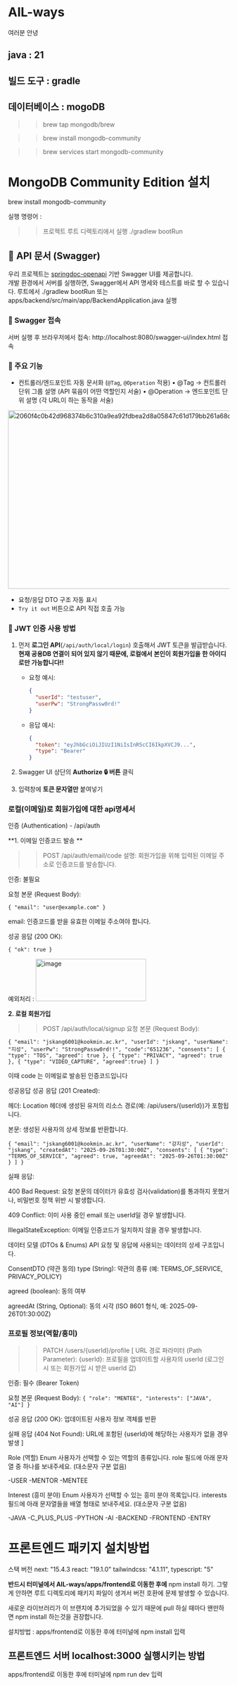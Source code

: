 # AIL-ways
여러분 안녕

## java : 21
## 빌드 도구 : gradle
## 데이터베이스 : mogoDB 

>> brew tap mongodb/brew

>> brew install mongodb-community

>> brew services start mongodb-community


# MongoDB Community Edition 설치
brew install mongodb-community

 실행 명령어 : 
  >> 프로젝트 루트 디렉토리에서 실행
>  >  ./gradlew bootRun 


## 📖 API 문서 (Swagger)

우리 프로젝트는 [springdoc-openapi](https://springdoc.org/) 기반 Swagger UI를 제공합니다.  
개발 환경에서 서버를 실행하면, Swagger에서 API 명세와 테스트를 바로 할 수 있습니다.
루트에서 ./gradlew bootRun 또는 apps/backend/src/main/app/BackendApplication.java 실행
### 🔹 Swagger 접속
서버 실행 후 브라우저에서 접속:
http://localhost:8080/swagger-ui/index.html 접속
### 🔹 주요 기능
- 컨트롤러/엔드포인트 자동 문서화 (`@Tag`, `@Operation` 적용)
	•	@Tag → 컨트롤러 단위 그룹 설명 (API 묶음이 어떤 역할인지 서술)
	•	@Operation → 엔드포인트 단위 설명 (각 URL이 하는 동작을 서술)
<img width="794" height="406" alt="2060f4c0b42d968374b6c310a9ea92fdbea2d8a05847c61d179bb261a68c843f 복사본" src="https://github.com/user-attachments/assets/d73b57cf-71c1-4c61-ad36-839563d47163" />


- 요청/응답 DTO 구조 자동 표시
- `Try it out` 버튼으로 API 직접 호출 가능

### 🔹 JWT 인증 사용 방법
1. 먼저 **로그인 API**(`/api/auth/local/login`) 호출해서 JWT 토큰을 발급받습니다.
   **현재 공용DB 연결이 되어 있지 않기 때문에, 로컬에서 본인이 회원가입을 한 아이디로만 가능합니다!!**
    - 요청 예시:
      ```json
      {
        "userId": "testuser",
        "userPw": "StrongPassw0rd!"
      }
      ```
    - 응답 예시:
      ```json
      {
        "token": "eyJhbGciOiJIUzI1NiIsInR5cCI6IkpXVCJ9...",
        "type": "Bearer"
      }
      ```

3. Swagger UI 상단의 **Authorize 🔒 버튼** 클릭
4. 입력창에 **토큰 문자열만** 붙여넣기

### 로컬(이메일)로 회원가입에 대한 api명세서

인증 (Authentication) - /api/auth

**1. 이메일 인증코드 발송 **
   >> POST /api/auth/email/code
설명: 회원가입을 위해 입력된 이메일 주소로 인증코드를 발송합니다.

인증: 불필요

요청 본문 (Request Body):

`{
  "email": "user@example.com"
} `

email: 인증코드를 받을 유효한 이메일 주소여야 합니다.

성공 응답 (200 OK):

`{
  "ok": true
}`

예외처리 : 
<img width="251" height="96" alt="image" src="https://github.com/user-attachments/assets/75c1ecdb-95b0-43ec-bd50-32ed1ffaec3a" />

**2. 로컬 회원가입**
   >> POST /api/auth/local/signup
요청 본문 (Request Body):

`{
  "email": "jskang6001@kookmin.ac.kr",
  "userId": "jskang",
  "userName": "지성",
  "userPw": "StrongPassw0rd!!",
  "code":"651236",
  "consents": [
    { "type": "TOS", "agreed": true },
    { "type": "PRIVACY", "agreed": true },
    { "type": "VIDEO_CAPTURE", "agreed":true}
  ]
}`

이때 code 는 이메일로 발송된 인증코드입니다

성공응답
성공 응답 (201 Created):

헤더: Location 헤더에 생성된 유저의 리소스 경로(예: /api/users/{userId})가 포함됩니다.

본문: 생성된 사용자의 상세 정보를 반환합니다.

`{
  "email": "jskang6001@kookmin.ac.kr",
  "userName": "강지성",
  "userId": "jskang",
  "createdAt": "2025-09-26T01:30:00Z",
  "consents": [
    {
      "type": "TERMS_OF_SERVICE",
      "agreed": true,
      "agreedAt": "2025-09-26T01:30:00Z"
    }
  ]
}`

실패 응답:

400 Bad Request: 요청 본문의 데이터가 유효성 검사(validation)를 통과하지 못했거나, 비밀번호 정책 위반 시 발생합니다.

409 Conflict: 이미 사용 중인 email 또는 userId일 경우 발생합니다.

IllegalStateException: 이메일 인증코드가 일치하지 않을 경우 발생합니다.


데이터 모델 (DTOs & Enums)
API 요청 및 응답에 사용되는 데이터의 상세 구조입니다.

ConsentDTO (약관 동의)
type (String): 약관의 종류 (예: TERMS_OF_SERVICE, PRIVACY_POLICY)

agreed (boolean): 동의 여부

agreedAt (String, Optional): 동의 시각 (ISO 8601 형식, 예: 2025-09-26T01:30:00Z)










### 프로필 정보(역할/흥미)
>> PATCH /users/{userId}/profile
[ URL 경로 파라미터 (Path Parameter):
{userId}: 프로필을 업데이트할 사용자의 userId (로그인 시 또는 회원가입 시 받은 userId 값)

인증: 필수 (Bearer Token)

요청 본문 (Request Body):
`{
  "role": "MENTEE",
  "interests": ["JAVA", "AI"]
}`

성공 응답 (200 OK): 업데이트된 사용자 정보 객체를 반환

실패 응답 (404 Not Found): URL에 포함된 {userId}에 해당하는 사용자가 없을 경우 발생 ]

Role (역할) Enum
사용자가 선택할 수 있는 역할의 종류입니다. role 필드에 아래 문자열 중 하나를 보내주세요. (대소문자 구분 없음)

-USER
-MENTOR
-MENTEE



Interest (흥미 분야) Enum
사용자가 선택할 수 있는 흥미 분야 목록입니다. interests 필드에 아래 문자열들을 배열 형태로 보내주세요. (대소문자 구분 없음)

-JAVA
-C_PLUS_PLUS
-PYTHON
-AI
-BACKEND
-FRONTEND
-ENTRY



# 프론트엔드 패키지 설치방법
스택 버전
next: "15.4.3
react: "19.1.0"
tailwindcss: "4.1.11",
typescript: "5"

**반드시 터미널에서 AIL-ways/apps/frontend로 이동한 후에** npm install 하기. 그렇게 안하면 루트 디렉토리에 패키지 파일이 생겨서 버전 호환에 문제 발생할 수 있습니다.

새로운 라이브러리가 이 브랜치에 추가되었을 수 있기 때문에 pull 하실 때마다 왠만하면 npm install 하는것을 권장합니다.

설치방법 : apps/frontend로 이동한 후에 터미널에 npm install 입력

## 프론트엔드 서버 localhost:3000 실행시키는 방법
apps/frontend로 이동한 후에 터미널에 npm run dev 입력 
